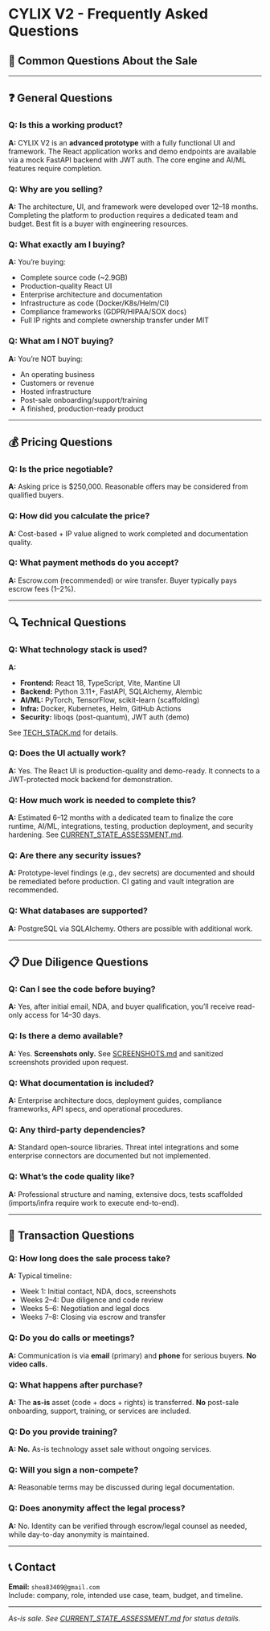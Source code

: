 # CYLIX V2 - Frequently Asked Questions

## 💬 Common Questions About the Sale

---

## ❓ General Questions

### **Q: Is this a working product?**
**A:** CYLIX V2 is an **advanced prototype** with a fully functional UI and framework. The React application works and demo endpoints are available via a mock FastAPI backend with JWT auth. The core engine and AI/ML features require completion.

### **Q: Why are you selling?**
**A:** The architecture, UI, and framework were developed over 12–18 months. Completing the platform to production requires a dedicated team and budget. Best fit is a buyer with engineering resources.

### **Q: What exactly am I buying?**
**A:** You’re buying:
- Complete source code (~2.9GB)
- Production-quality React UI
- Enterprise architecture and documentation
- Infrastructure as code (Docker/K8s/Helm/CI)
- Compliance frameworks (GDPR/HIPAA/SOX docs)
- Full IP rights and complete ownership transfer under MIT

### **Q: What am I NOT buying?**
**A:** You’re NOT buying:
- An operating business
- Customers or revenue
- Hosted infrastructure
- Post-sale onboarding/support/training
- A finished, production-ready product

---

## 💰 Pricing Questions

### **Q: Is the price negotiable?**
**A:** Asking price is $250,000. Reasonable offers may be considered from qualified buyers.

### **Q: How did you calculate the price?**
**A:** Cost-based + IP value aligned to work completed and documentation quality.

### **Q: What payment methods do you accept?**
**A:** Escrow.com (recommended) or wire transfer. Buyer typically pays escrow fees (1–2%).

---

## 🔍 Technical Questions

### **Q: What technology stack is used?**
**A:** 
- **Frontend:** React 18, TypeScript, Vite, Mantine UI
- **Backend:** Python 3.11+, FastAPI, SQLAlchemy, Alembic
- **AI/ML:** PyTorch, TensorFlow, scikit-learn (scaffolding)
- **Infra:** Docker, Kubernetes, Helm, GitHub Actions
- **Security:** liboqs (post-quantum), JWT auth (demo)

See [TECH_STACK.md](./TECH_STACK.md) for details.

### **Q: Does the UI actually work?**
**A:** Yes. The React UI is production-quality and demo-ready. It connects to a JWT-protected mock backend for demonstration.

### **Q: How much work is needed to complete this?**
**A:** Estimated 6–12 months with a dedicated team to finalize the core runtime, AI/ML, integrations, testing, production deployment, and security hardening. See [CURRENT_STATE_ASSESSMENT.md](./CURRENT_STATE_ASSESSMENT.md).

### **Q: Are there any security issues?**
**A:** Prototype-level findings (e.g., dev secrets) are documented and should be remediated before production. CI gating and vault integration are recommended.

### **Q: What databases are supported?**
**A:** PostgreSQL via SQLAlchemy. Others are possible with additional work.

---

## 📋 Due Diligence Questions

### **Q: Can I see the code before buying?**
**A:** Yes, after initial email, NDA, and buyer qualification, you’ll receive read-only access for 14–30 days.

### **Q: Is there a demo available?**
**A:** Yes. **Screenshots only.** See [SCREENSHOTS.md](./SCREENSHOTS.md) and sanitized screenshots provided upon request.

### **Q: What documentation is included?**
**A:** Enterprise architecture docs, deployment guides, compliance frameworks, API specs, and operational procedures.

### **Q: Any third-party dependencies?**
**A:** Standard open-source libraries. Threat intel integrations and some enterprise connectors are documented but not implemented.

### **Q: What’s the code quality like?**
**A:** Professional structure and naming, extensive docs, tests scaffolded (imports/infra require work to execute end-to-end).

---

## 🤝 Transaction Questions

### **Q: How long does the sale process take?**
**A:** Typical timeline:
- Week 1: Initial contact, NDA, docs, screenshots
- Weeks 2–4: Due diligence and code review
- Weeks 5–6: Negotiation and legal docs
- Weeks 7–8: Closing via escrow and transfer

### **Q: Do you do calls or meetings?**
**A:** Communication is via **email** (primary) and **phone** for serious buyers. **No video calls.**

### **Q: What happens after purchase?**
**A:** The **as-is** asset (code + docs + rights) is transferred. **No** post-sale onboarding, support, training, or services are included.

### **Q: Do you provide training?**
**A:** **No.** As-is technology asset sale without ongoing services.

### **Q: Will you sign a non-compete?**
**A:** Reasonable terms may be discussed during legal documentation.

### **Q: Does anonymity affect the legal process?**
**A:** No. Identity can be verified through escrow/legal counsel as needed, while day-to-day anonymity is maintained.

---

## 📞 Contact

**Email:** `shea83409@gmail.com`  
Include: company, role, intended use case, team, budget, and timeline.

---

*As-is sale. See [CURRENT_STATE_ASSESSMENT.md](./CURRENT_STATE_ASSESSMENT.md) for status details.*